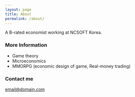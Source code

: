```yaml
---
layout: page
title: About
permalink: /about/
---
```


A B-rated economist working at NCSOFT Korea. 

### More Information

* Game theory 
* Microeconomics 
* MMORPG (economic design of game, Real-money trading) 

### Contact me

[email@domain.com](mailto:anarinsk@gmail.com)
